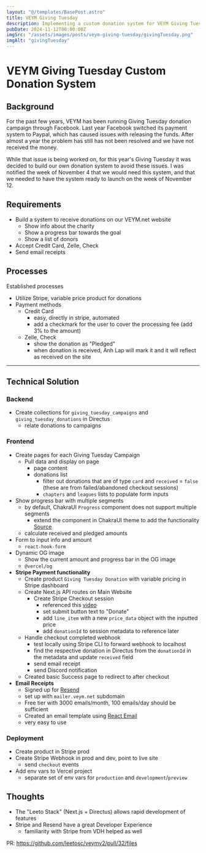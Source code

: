 ```yaml
---
layout: "@/templates/BasePost.astro"
title: VEYM Giving Tuesday
description: Implementing a custom donation system for VEYM Giving Tuesday
pubDate: 2024-11-12T00:00:00Z
imgSrc: "/assets/images/posts/veym-giving-tuesday/givingTuesday.png"
imgAlt: "givingTuesday"
---
```


# VEYM Giving Tuesday Custom Donation System

## Background

For the past few years, VEYM has been running Giving Tuesday donation campaign through Facebook. Last year Facebook switched its payment system to Paypal, which has caused issues with releasing the funds. After almost a year the problem has still has not been resolved and we have not received the money.

While that issue is being worked on, for this year's Giving Tuesday it was decided to build our own donation system to avoid these issues. I was notified the week of November 4 that we would need this system, and that we needed to have the system ready to launch on the week of November 12.

## Requirements

- Build a system to receive donations on our VEYM.net website
  - Show info about the charity
  - Show a progress bar towards the goal
  - Show a list of donors
- Accept Credit Card, Zelle, Check
- Send email receipts

## Processes

Established processes

- Utilize Stripe, variable price product for donations
- Payment methods
  - Credit Card
    - easy, directly in stripe, automated
    - add a checkmark for the user to cover the processing fee (add 3% to the amount)
  - Zelle, Check
    - show the donation as "Pledged"
    - when donation is received, Anh Lap will mark it and it will reflect as received on the site

--- 

## Technical Solution

### Backend

- Create collections for `giving_tuesday_campaigns` and `giving_tuesday_donations` in Directus 
  - relate donations to campaigns

### Frontend

- Create pages for each Giving Tuesday Campaign
  - Pull data and display on page
    - page content
    - donations list
      - filter out donations that are of type `card` and `received` = `false` (these are from failed/abandoned checkout sessions)
      - `chapters` and `leagues` lists to populate form inputs
- Show progress bar with multiple segments
  - by default, ChakraUI `Progress` component does not support multiple segments
    - extend the component in ChakraUI theme to add the functionality [Source](https://codesandbox.io/p/sandbox/chakra-ui-theme-extension-w5u2n?file=%2Fsrc%2Fcomponents%2FChakraNestedProvider%2Findex.js)
  - calculate received and pledged amounts
- Form to input info and amount
  - `react-hook-form`
- Dynamic OG image
  - Show the current amount and progress bar in the OG image
  - `@vercel/og`
- **Stripe Payment functionality**
  - Create product `Giving Tuesday Donation` with variable pricing in Stripe dashboard
  - Create Next.js API routes on Main Website
    - Create Stripe Checkout session
      - referenced this [video](https://www.youtube.com/watch?v=1-olKBnmC84)
      - set submit button text to "Donate"
      - add `line_item` with a new `price_data` object with the inputted price
      - add `donationId` to session metadata to reference later
  - Handle checkout completed webhook
    - test locally using Stripe CLI to forward webhook to localhost
    - find the respective donation in Directus from the `donationId` in the metadata and update `received` field
    - send email receipt
    - send Discord notification
  - Created basic Success page to redirect to after checkout
- **Email Receipts**
  - Signed up for [Resend](https://resend.com/)
  - set up with `mailer.veym.net` subdomain
  - Free tier with 3000 emails/month, 100 emails/day should be sufficient
  - Created an email template using [React Email](https://react.email/)
  - very easy to use

### **Deployment**

- Create product in Stripe prod
- Create Stripe Webhook in prod and dev, point to live site
  - send `checkout` events
- Add env vars to Vercel project
  - separate set of env vars for `production` and `development`/`preview`

## Thoughts

- The "Leeto Stack" (Next.js + Directus) allows rapid development of features
- Stripe and Resend have a great Developer Experience
  - familiarity with Stripe from VDH helped as well

PR: https://github.com/leetosc/veymv2/pull/32/files
